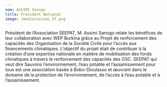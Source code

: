 ```yaml
---
nom: ASSIMI Sanogo
title: Président National
image: /media/assimi_bf.png
---
```

Président de l’Association SEEPAT, M. Assimi Sanogo relate les bénéfices de leur collaboration avec WEP Burkina grâce au  Projet de renforcement des capacités des Organisation de la Société Civile pour l’accès aux financements climatiques. L’objectif du projet était de contribuer à la création d’une expertise nationale en matière de mobilisation des fonds climatiques à travers le renforcement des capacités  des OSC.
 SEEPAT qui veut dire Sauvons l’environnement, l’eau potable et l’assainissement pour tous est une association basée à Bobo-Dioulasso et œuvrant dans le domaine de la protection de l’environnement, de l’accès à l’eau potable et à l’assainissement.

